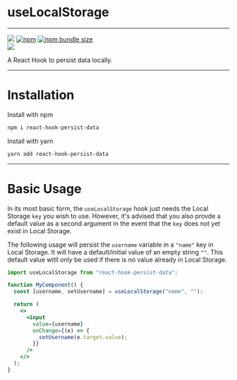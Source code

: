 # useLocalStorage

<hr>
<p>
<a href="https://www.npmjs.org/package/react-hook-persist-data"><img src="https://img.shields.io/npm/v/react-hook-persist-data?style=flat-square&logo=npm&label=npm"></a>
<a href="https://www.npmjs.org/package/react-hook-persist-data"><img alt="npm" src="https://img.shields.io/npm/dt/react-hook-persist-data?label=npm%20downloads&style=flat-square"></a>
<a href="https://www.npmjs.org/package/react-hook-persist-data"><img alt="npm bundle size" src="https://img.shields.io/bundlephobia/min/react-hook-persist-data?color=brightgreen&label=package%20size&style=flat-square"></a>

<br>
<a href="https://www.npmjs.com/package/"><img src="https://nodei.co/npm/react-hook-persist-data.png?downloads=true&downloadRank=true&stars=true"></a>
</p>

A React Hook to persist data locally.

---

# Installation

Install with npm

```bash
npm i react-hook-persist-data
```

Install with yarn

```bash
yarn add react-hook-persist-data
```

---

# Basic Usage

In its most basic form, the `useLocalStorage` hook just needs the Local Storage `key` you wish to use. However, it's advised that you also provde a default value as a second argument in the event that the `key` does not yet exist in Local Storage.

The following usage will persist the `username` variable in a `"name"` key in Local Storage. It will have a default/initial value of an empty string `""`. This default value witll _only_ be used if there is no value already in Local Storage.

```jsx
import useLocalStorage from "react-hook-persist-data";

function MyComponent() {
  const [username, setUsername] = useLocalStorage("name", "");

  return (
    <>
      <input
        value={username}
        onChange={(e) => {
          setUsername(e.target.value);
        }}
      />
    </>
  );
}
```

